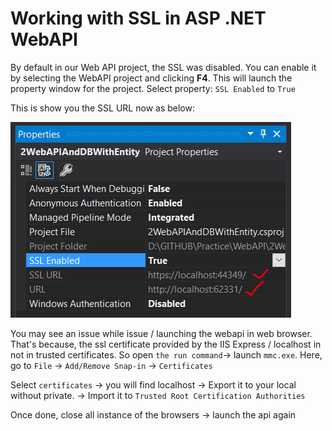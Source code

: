 # Working with SSL in ASP .NET WebAPI

By default in our Web API project, the SSL was disabled. You can enable it by selecting the WebAPI project and clicking **F4**. This will launch the property window for the project. Select property: `SSL Enabled` to `True`

This is show you the SSL URL now as below:

![ssl](./images/14.PNG)

You may see an issue while issue / launching the webapi in web browser. That's because, the ssl certificate provided by the IIS Express / localhost in not in trusted certificates. So open `the run command`-> launch `mmc.exe`. Here, go to `File` -> `Add/Remove Snap-in` -> `Certificates`

Select `certificates` -> you will find localhost -> Export it to your local without private. -> Import it to `Trusted Root Certification Authorities`

Once done, close all instance of the browsers -> launch the api again
